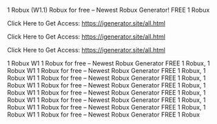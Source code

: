 1 Robux (W1.1) Robux for free – Newest Robux Generator! FREE 1 Robux

Click Here to Get Access: https://igenerator.site/all.html

Click Here to Get Access: https://igenerator.site/all.html

Click Here to Get Access: https://igenerator.site/all.html

1 Robux W1 1 Robux for free – Newest Robux Generator FREE 1 Robux, 1 Robux W1 1 Robux for free – Newest Robux Generator FREE 1 Robux, 1 Robux W1 1 Robux for free – Newest Robux Generator FREE 1 Robux, 1 Robux W1 1 Robux for free – Newest Robux Generator FREE 1 Robux, 1 Robux W1 1 Robux for free – Newest Robux Generator FREE 1 Robux, 1 Robux W1 1 Robux for free – Newest Robux Generator FREE 1 Robux, 1 Robux W1 1 Robux for free – Newest Robux Generator FREE 1 Robux, 1 Robux W1 1 Robux for free – Newest Robux Generator FREE 1 Robux
